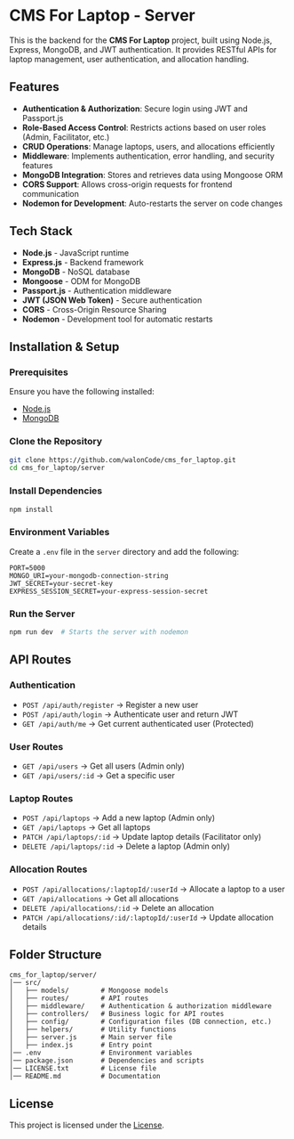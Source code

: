 # CMS For Laptop - Server

This is the backend for the **CMS For Laptop** project, built using Node.js, Express, MongoDB, and JWT authentication. It provides RESTful APIs for laptop management, user authentication, and allocation handling.

## Features
- **Authentication & Authorization**: Secure login using JWT and Passport.js
- **Role-Based Access Control**: Restricts actions based on user roles (Admin, Facilitator, etc.)
- **CRUD Operations**: Manage laptops, users, and allocations efficiently
- **Middleware**: Implements authentication, error handling, and security features
- **MongoDB Integration**: Stores and retrieves data using Mongoose ORM
- **CORS Support**: Allows cross-origin requests for frontend communication
- **Nodemon for Development**: Auto-restarts the server on code changes

## Tech Stack
- **Node.js** - JavaScript runtime
- **Express.js** - Backend framework
- **MongoDB** - NoSQL database
- **Mongoose** - ODM for MongoDB
- **Passport.js** - Authentication middleware
- **JWT (JSON Web Token)** - Secure authentication
- **CORS** - Cross-Origin Resource Sharing
- **Nodemon** - Development tool for automatic restarts

## Installation & Setup

### **Prerequisites**
Ensure you have the following installed:
- [Node.js](https://nodejs.org/)
- [MongoDB](https://www.mongodb.com/)

### **Clone the Repository**
```sh
git clone https://github.com/walonCode/cms_for_laptop.git
cd cms_for_laptop/server
```

### **Install Dependencies**
```sh
npm install
```

### **Environment Variables**
Create a `.env` file in the `server` directory and add the following:
```env
PORT=5000
MONGO_URI=your-mongodb-connection-string
JWT_SECRET=your-secret-key
EXPRESS_SESSION_SECRET=your-express-session-secret
```

### **Run the Server**
```sh
npm run dev  # Starts the server with nodemon
```

## API Routes

### **Authentication**
- `POST /api/auth/register` → Register a new user
- `POST /api/auth/login` → Authenticate user and return JWT
- `GET /api/auth/me` → Get current authenticated user (Protected)

### **User Routes**
- `GET /api/users` → Get all users (Admin only)
- `GET /api/users/:id` → Get a specific user

### **Laptop Routes**
- `POST /api/laptops` → Add a new laptop (Admin only)
- `GET /api/laptops` → Get all laptops
- `PATCH /api/laptops/:id` → Update laptop details (Facilitator only)
- `DELETE /api/laptops/:id` → Delete a laptop (Admin only)

### **Allocation Routes**
- `POST /api/allocations/:laptopId/:userId` → Allocate a laptop to a user
- `GET /api/allocations` → Get all allocations
- `DELETE /api/allocations/:id` → Delete an allocation
- `PATCH /api/allocations/:id/:laptopId/:userId` → Update allocation details

## Folder Structure
```
cms_for_laptop/server/
│── src/
│   ├── models/        # Mongoose models
│   ├── routes/        # API routes
│   ├── middleware/    # Authentication & authorization middleware
│   ├── controllers/   # Business logic for API routes
│   ├── config/        # Configuration files (DB connection, etc.)
│   ├── helpers/       # Utility functions
│   ├── server.js      # Main server file
│   ├── index.js       # Entry point
│── .env               # Environment variables
│── package.json       # Dependencies and scripts
│── LICENSE.txt        # License file
│── README.md          # Documentation
```

## License
This project is licensed under the [License](../license.txt).



